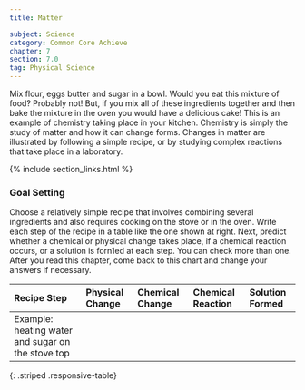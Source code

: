 ```yaml
---
title: Matter

subject: Science
category: Common Core Achieve
chapter: 7
section: 7.0
tag: Physical Science
---
```

Mix flour, eggs butter and sugar in a bowl. Would you eat this mixture of food? Probably not! But, if you mix all of these ingredients together and then bake the mixture in the oven you would have a delicious cake! This is an example of chemistry taking place in your kitchen. Chemistry is simply the study of matter and how it can change forms. Changes in matter are illustrated by following a simple recipe, or by studying complex reactions that take place in a laboratory.

{% include section_links.html %}

### Goal Setting

Choose a relatively simple recipe that involves combining several ingredients and also requires cooking on the stove or in the oven. Write each step of the recipe in a table like the one shown at right. Next, predict whether a chemical or physical change takes place, if a chemical reaction occurs, or a solution is forn1ed at each step. You can check more than one. After you read this chapter, come back to this chart and change your answers if necessary.

| Recipe Step | Physical Change | Chemical Change | Chemical Reaction | Solution Formed |
|:-|:-|:-|:-|:-|
| Example: heating water and sugar on the stove top |  |  |  |  |
{: .striped .responsive-table}